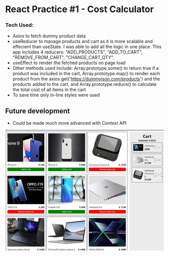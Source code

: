 # React Practice #1 - Cost Calculator

### Tech Used:
* Axios to fetch dummy product data
* useReducer to manage products and cart as it is more scalable and effecient than useState. I was able to add all the logic in one place. This app includes 4 reducers: "ADD_PRODUCTS", "ADD_TO_CART", "REMOVE_FROM_CART", "CHANGE_CART_QTY".
* useEffect to render the fetched products on page load
* Other methods used include: Array.prototype.some() to return true if a product was included in the cart, Array.prototype.map() to render each product from the axios.get('https://dummyjson.com/products') and the products added to the cart, and Array.prototype.reduce() to calculate the total cost of all items in the cart
* To save time only in-line styles were used

## Future development
* Could be made much more advanced with Context API

![image](./public/cost-calc.JPG)